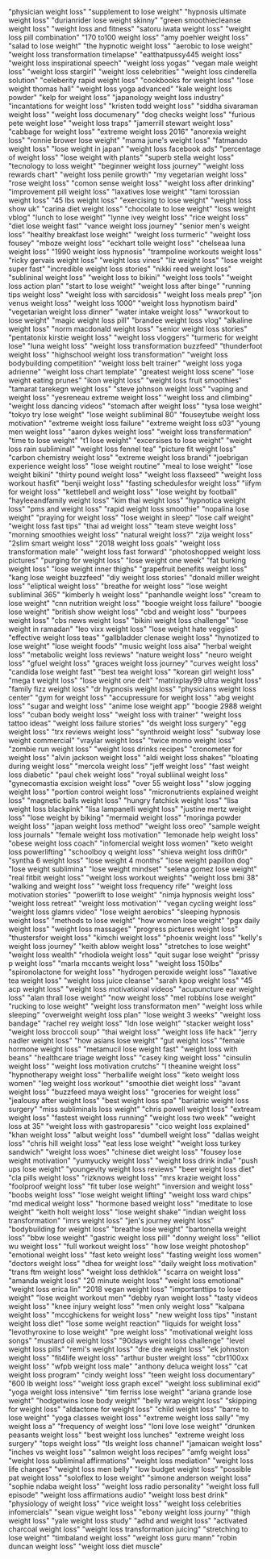 "physician weight loss"
"supplement to lose weight"
"hypnosis ultimate weight loss"
"durianrider lose weight skinny"
"green smoothiecleanse weight loss"
"weight loss and fitness"
"satoru iwata weight loss"
"weight loss pill combination"
"170 to100 weight loss"
"amy poehler weight loss"
"salad to lose weight"
"the hypnotic weight loss"
"aerobic to lose weight"
"weight loss transformation timelapse"
"eatthatpussy445 weight loss"
"weight loss inspirational speech"
"weight loss yogas"
"vegan male weight loss"
"weight loss stargirl"
"weight loss celebrities"
"weight loss cinderella solution"
"celeberity rapid weight loss"
"cookbooks for weight loss"
"lose weight thomas hall"
"weight loss yoga advanced"
"kale weight loss powder"
"kelp for weight loss"
"japanology weight loss industry"
"incantations for weight loss"
"kristen todd weight loss"
"siddha sivaraman weight loss"
"weight loss documenary"
"dog checks weight loss"
"furious pete weight lose"
"weight loss traps"
"jamerrill stewart weight loss"
"cabbage for weight loss"
"extreme weight loss 2016"
"anorexia weight loss"
"ronnie brower lose weight"
"mama june's weight loss"
"fatmando weight loss"
"lose weight in japan"
"weight loss facebook ads"
"percentage of weight loss"
"lose weight with plants"
"superb stella weight loss"
"tecnology to loss weight"
"beginner weight loss journey"
"weight loss rewards chart"
"weight loss penile growth"
"my vegetarian weight loss"
"rose weight loss"
"comon sense weight loss"
"weight loss after drinking"
"improvement pill weight loss"
"laxatives lose weight"
"tami torossian weight loss"
"45 lbs weight loss"
"exercising to lose weight"
"weight loss show uk"
"carina diet weight loss"
"chocolate to lose weight"
"loss weight vblog"
"lunch to lose weight"
"lynne ivey weight loss"
"rice weight loss"
"diet lose weight fast"
"vance weight loss journey"
"senior men's weight loss"
"healthy breakfast lose weight"
"weight loss turmeric"
"weight loss fousey"
"mboze weight loss"
"eckhart tolle weight loss"
"chelseaa luna weight loss"
"1990 weight loss hypnosis"
"trampoline workouts weight loss"
"ricky gervais weight loss"
"weight loss vines"
"liz weight loss"
"lose weight super fast"
"incredible weight loss stories"
"nikki reed weight loss"
"sublininal weight loss"
"weight loss to bikini"
"weight loss tools"
"weight loss action plan"
"start to lose weight"
"weight loss after binge"
"running tips weight loss"
"weight loss with sarcidosis"
"weight loss meals prep"
"jon venus weight loss"
"weight loss 1000"
"weight loss hypnotism baird"
"vegetarian weight loss dinner"
"water intake weight loss"
"wworkout to lose weight"
"magic weight loss pill"
"brandee weight loss vlog"
"alkaline weight loss"
"norm macdonald weight loss"
"senior weight loss stories"
"pentatonix kirstie weight loss"
"weight loss vloggers"
"turmeric for weight lose"
"luna weight loss"
"weight loss transformation buzzfeed"
"thunderfoot weight loss"
"highschool weight loss transformation"
"weight loss bodybuilding competition"
"weight loss belt trainer"
"weight loss yoga adrienne"
"weight loss chart template"
"greatest weight loss scene"
"lose weight eating prunes"
"ikon weight loss"
"weight loss fruit smoothies"
"tamarat tarekegn weight loss"
"steve johnson weight loss"
"vaping and weight loss"
"yesreneau extreme weight loss"
"weight loss and climbing"
"weight loss dancing videos"
"stomach after weight loss"
"tysa lose weight"
"tokyo try lose weight"
"lose weight subliminal 80"
"fouseytube weight loss motivation"
"extreme weight loss failure"
"extreme weight loss s03"
"young men weight loss"
"aaron dykes weight loss"
"weight loss transfermation"
"time to lose weight"
"t1 lose weight"
"excersises to lose weight"
"weight loss rain subliminal"
"weight loss fennel tea"
"picture fit weight loss"
"carbon chemistry weight loss"
"extreme weight loss brandi"
"joebrigan experience weight loss"
"lose weight routine"
"meal to lose weight"
"lose weight bikini"
"thirty pound weight loss"
"weight loss flaxseed"
"weight loss workout hasfit"
"benji weight loss"
"fasting schedulesfor weight loss"
"iifym for weight loss"
"kettlebell and weight loss"
"lose weight by football"
"hayleeandfamily weight loss"
"kim thai weight loss"
"hypnotica weight loss"
"pms and weight loss"
"rapid weight loss smoothie"
"nopalina lose weight"
"praying for weight loss"
"lose weight in sleep"
"lose calf weight"
"weight loss fast tips"
"thai ad weight loss"
"team steve weight loss"
"morning smoothies weight loss"
"natural weight loss?"
"zija weight loss"
"2slim smart weight loss"
"2018 weight loss goals"
"weight loss transformation male"
"weight loss fast forward"
"photoshopped weight loss pictures"
"purging for weight loss"
"lose weight one week"
"fat burking weight loss"
"lose weight inner thighs"
"grapefruit benefits weight loss"
"kang lose weight buzzfeed"
"diy weight loss stories"
"donald miller weight loss"
"eliptical weight loss"
"breathe for weight loss"
"lose weight subliminal 365"
"kimberly h weight loss"
"panhandle weight loss"
"cream to lose weight"
"cnn nutrition weight loss"
"boogie weight loss failure"
"boogie lose weight"
"british show weight loss"
"cbd and weight loss"
"burpees weight loss"
"cbs news weight loss"
"bikini weight loss challenge"
"lose weight in ramadan"
"leo vixx weight loss"
"lose weight hate veggies"
"effective weight loss teas"
"gallbladder clenase weight loss"
"hynotized to lose weight"
"lose weight foods"
"music weight loss aisa"
"herbal weight loss"
"metabolic weight loss reviews"
"nature weight loss"
"neuro weight loss"
"gfuel weight loss"
"graces weight loss journey"
"curves weight loss"
"candida lose weight fast"
"best tea weight loss"
"korean girl weight loss"
"mega t weight loss"
"lose weight one deit"
"matrixplay99 ultra weight loss"
"family fizz weight loss"
"dr hypnosis weight loss"
"physicians weight loss center"
"gym for weight loss"
"accupressure for weight loss"
"abg weight loss"
"sugar and weight loss"
"anime lose weight app"
"boogie 2988 weight loss"
"cuban body weight loss"
"weight loss with trainer"
"weight loss tattoo ideas"
"weight loss failure stories"
"ds weight loss surgery"
"egg weight loss"
"trx reviews weight loss"
"synthroid weight loss"
"subway lose weight commercial"
"vraylar weight loss"
"twice momo weight loss"
"zombie run weight loss"
"weight loss drinks recipes"
"cronometer for weight loss"
"alvin jackson weight loss"
"aldi weight loss shakes"
"bloating during weight loss"
"mercola weight loss"
"jeff weight loss"
"fast weight loss diabetic"
"paul chek weight loss"
"royal subliinal weight loss"
"gynecomastia excision weight loss"
"over 55 weight loss"
"slow jogging weight loss"
"portion control weight loss"
"micronutrients explained weight loss"
"magnetic balls weight loss"
"hungry fatchick weight loss"
"lisa weight loss blackpink"
"lisa lampanelli weight loss"
"justine mertz weight loss"
"lose weight by biking"
"mermaid weight loss"
"moringa powder weight loss"
"japan weight loss method"
"weight loss oreo"
"sample weight loss journals"
"female weight loss motivation"
"lemonade help weight loss"
"obese weight loss coach"
"infomercial weight loss women"
"keto weight loss powerlifting"
"schoolboy q weight loss"
"shieva weight loss drift0r"
"syntha 6 weight loss"
"lose weight 4 months"
"lose weight papillon dog"
"lose weight sublimina"
"lose weight mindset"
"selena gomez lose weight"
"real fitbit weight loss"
"weight loss workout weights"
"weight loss bmi 38"
"walking and weight loss"
"weight loss frequency rife"
"weight loss motivation stories"
"powerlift to lose weight"
"nimja hypnosis weight loss"
"weight loss retreat"
"weight loss motivation'"
"vegan cycling weight loss"
"weight loss glamrs video"
"lose weight aerobics"
"sleeping hypnosis weight loss"
"methods to lose weight"
"how women lose weight"
"pgx daily weight loss"
"weight loss massages"
"progress pictures weight loss"
"thustersfor weight loss"
"kimchi weight loss"
"phoenix weight loss"
"kelly's weight loss journey"
"keith ablow weight loss"
"stretches to lose weight"
"weight loss wealth"
"rhodiola weight loss"
"quit sugar lose weight"
"prissy p weight loss"
"marla mccants weight loss"
"weight loss 150lbs"
"spironolactone for weight loss"
"hydrogen peroxide weight loss"
"laxative tea weight loss"
"weight loss juice cleanse"
"sarah kpop weight loss"
"45 acp weight loss"
"weight loss motivational videos"
"acupuncture ear weight loss"
"alan thrall lose weight"
"now weight loss"
"mel robbins lose weight"
"rucking to lose weight"
"weight loss transformaton men"
"weight loss while sleeping"
"overweight weight loss plan"
"lose weight 3 weeks"
"weight loss bandage"
"rachel rey weight loss"
"ldn lose weight"
"stacker weight loss"
"weight loss broccoli soup"
"thai weight loss"
"weight loss life hack"
"jerry nadler weight loss"
"how asians lose weight"
"gut weight loss"
"female hormone weight loss"
"metamucil lose weight fast"
"weight loss with beans"
"healthcare triage weight loss"
"casey king weight loss"
"cinsulin weight loss"
"weight loss motivation crutchs"
"l theanine weight loss"
"hypnotherapy weight loss"
"herballife weight loss"
"keto weight loss women"
"leg weight loss workout"
"smoothie diet weight loss"
"avant weight loss"
"buzzfeed maya weight loss"
"groceries for weight loss"
"jealousy after weight loss"
"best weight loss spa"
"bariatric weight loss surgery"
"miss subliminals loss weight"
"chris powell weight loss"
"extream weight loss"
"fastest weight loss running"
"weight loss two week"
"weight loss at 35"
"weight loss with gastroparesis"
"cico weight loss explained"
"khan weight loss"
"albut weight loss"
"dumbell weight loss"
"dallas weight loss"
"chris hill weight loss"
"eat less lose weight"
"weight loss turkey sandwich"
"weight loss woes"
"chinese diet weight loss"
"fousey lose weight motivation"
"yumyucky weight loss"
"weight loss drink india"
"push ups lose weight"
"youngevity weight loss reviews"
"beer weight loss diet"
"cla pills weight loss"
"rizknows weight loss"
"mrs krazie weight loss"
"foolproof weight loss"
"fit tuber lose weight"
"inversion and weight loss"
"boobs weight loss"
"lose weight weight lifting"
"weight loss ward chips"
"md medical weight loss"
"hormone based weight loss"
"meditate to lose weight"
"keith holt weight loss"
"lose weight shake"
"indian weight loss transformation"
"imrs weight loss"
"jen's journey weight loss"
"bodybuilding for weight loss"
"breathe lose weight"
"bartonella weight loss"
"bbw lose weight"
"gastric weight loss pill"
"donny weight loss"
"elliot wu weight loss"
"full workout weight loss"
"how lose weight photoshop"
"emotional weight loss"
"fast keto weight loss"
"fasting weight loss women"
"doctors weight loss"
"dhea for weight loss"
"daily weight loss motivation"
"trans ftm weight loss"
"weight loss dethklok"
"scarra on weight loss"
"amanda weight loss"
"20 minute weight loss"
"weight loss emotional"
"weight loss erica lin"
"2018 vegan weight loss"
"importanttips to lose weight"
"lose weight workout men"
"debby ryan weight loss"
"tasty videos weight loss"
"knee injury weight loss"
"men only weight loss"
"kalpana weight loss"
"mccghickens for weight loss"
"new weight loss tips"
"instant weight loss diet"
"lose some weight reaction"
"liquids for weight loss"
"levothyroxine to lose weight"
"pre weight loss"
"motivational weight loss songs"
"mustard oil weight loss"
"90days weight loss challenge"
"level weight loss pills"
"remi's weight loss"
"dre dre weight loss"
"ek johnston weight loss"
"fit4life weight loss"
"arthur buster weight loss"
"cbr1100xx weight loss"
"wfpb weight loss male"
"anthony deluca weight loss"
"cat weight loss program"
"cindy weight loss"
"teen weight loss documentary"
"600 lb weight loss"
"weight loss graph excel"
"weight loss subliminal exid"
"yoga weight loss intensive"
"tim ferriss lose weight"
"ariana grande lose weight"
"hodgetwins lose body weight"
"belly wrap weight loss"
"skipping for weight loss"
"aldactone for weight loss"
"child weight loss"
"barre to lose weight"
"yoga classes weight loss"
"extreme weight loss sally"
"my weight loss a"
"frequency of weight loss"
"loni love lose weight"
"drunken peasants weight loss"
"best weight loss lunches"
"extreme weight loss surgery"
"tops weight loss"
"tls weight loss channel"
"jamaican weight loss"
"inches vs weight loss"
"salmon weight loss recipes"
"amfg weight loss"
"weight loss subliminal affirmations"
"weight loss mediation"
"weight loss life changes"
"weight loss men belly"
"low budget weight loss"
"possible pat weight loss"
"soloflex to lose weight"
"simone anderson weight loss"
"sophie ndaba weight loss"
"weight loss radio personality"
"weight loss full episode"
"weight loss affirmations audio"
"weight loss best drink"
"physiology of weight loss"
"vice weight loss"
"weight loss celebrities infomercials"
"sean vigue weight loss"
"ebony weight loss journy"
"thigh weight loss"
"yale weight loss study"
"adhd and weight loss"
"activated charcoal weight loss"
"weight loss transformation juicing"
"stretching to lose weight"
"timbaland weight loss"
"weight loss guru mann"
"robin duncan weight loss"
"weight loss diet muscle"
